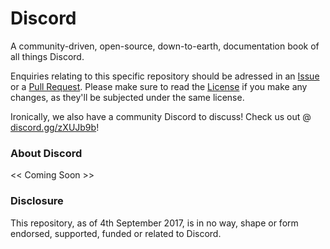 # Discord
A community-driven, open-source, down-to-earth, documentation book of all things Discord.

Enquiries relating to this specific repository should be adressed in an [Issue](https://github.com/ItsPugle/DiscordApp/issues/new/) or a [Pull Request](https://github.com/ItsPugle/DiscordApp/compare). Please make sure to read the [License](https://github.com/ItsPugle/DiscordApp/blob/master/meta/license.md) if you make any changes, as they'll be subjected under the same license.

Ironically, we also have a community Discord to discuss! Check us out @ [discord.gg/zXUJb9b](https;//discord.gg/zXUJb9b)!

### About Discord
<< Coming Soon >>

### Disclosure
This repository, as of 4th September 2017, is in no way, shape or form endorsed, supported, funded or related to Discord.  
